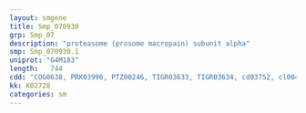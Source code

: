 ```yaml
---
layout: smgene
title: Smp_070930
grp: Smp_07
description: "proteasome (prosome macropain) subunit alpha"
smp: Smp_070930.1
uniprot: "G4M183"
length:   744
cdd: "COG0638, PRK03996, PTZ00246, TIGR03633, TIGR03634, cd03752, cl00467, cl15349, pfam00227, smart00948"
kk: K02728
categories: sm
---
```

